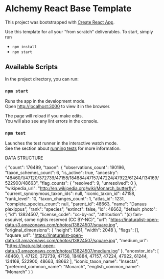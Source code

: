 # Alchemy React Base Template

This project was bootstrapped with [Create React App](https://github.com/facebook/create-react-app).

Use this template for all your "from scratch" deliverables. To start, simply run

- `npm install`
- `npm start`

## Available Scripts

In the project directory, you can run:

### `npm start`

Runs the app in the development mode.\
Open [http://localhost:3000](http://localhost:3000) to view it in the browser.

The page will reload if you make edits.\
You will also see any lint errors in the console.

### `npm test`

Launches the test runner in the interactive watch mode.\
See the section about [running tests](https://facebook.github.io/create-react-app/docs/running-tests) for more information.

DATA STRUCTURE

{
"count": 176489,
"taxon": {
"observations_count": 190196,
"taxon_schemes_count": 6,
"is_active": true,
"ancestry": "48460/1/47120/372739/47158/184884/47157/47224/47922/61244/134169/522900/48663",
"flag_counts": {
"resolved": 9,
"unresolved": 0
},
"wikipedia_url": "http://en.wikipedia.org/wiki/Monarch_butterfly",
"current_synonymous_taxon_ids": null,
"iconic_taxon_id": 47158,
"rank_level": 10,
"taxon_changes_count": 1,
"atlas_id": 1231,
"complete_species_count": null,
"parent_id": 48663,
"name": "Danaus plexippus",
"rank": "species",
"extinct": false,
"id": 48662,
"default_photo": {
"id": 13824507,
"license_code": "cc-by-nc",
"attribution": "(c) fam-esquivel, some rights reserved (CC BY-NC)",
"url": "https://inaturalist-open-data.s3.amazonaws.com/photos/13824507/square.jpg",
"original_dimensions": {
"height": 1361,
"width": 2048
},
"flags": [],
"square_url": "https://inaturalist-open-data.s3.amazonaws.com/photos/13824507/square.jpg",
"medium_url": "https://inaturalist-open-data.s3.amazonaws.com/photos/13824507/medium.jpg"
},
"ancestor_ids": [
48460,
1,
47120,
372739,
47158,
184884,
47157,
47224,
47922,
61244,
134169,
522900,
48663,
48662
],
"iconic_taxon_name": "Insecta",
"preferred_common_name": "Monarch",
"english_common_name": "Monarch"
}
}
